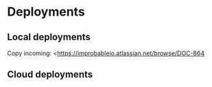 # Deployments

## Local deployments

Copy incoming: <https://improbableio.atlassian.net/browse/DOC-864

## Cloud deployments

